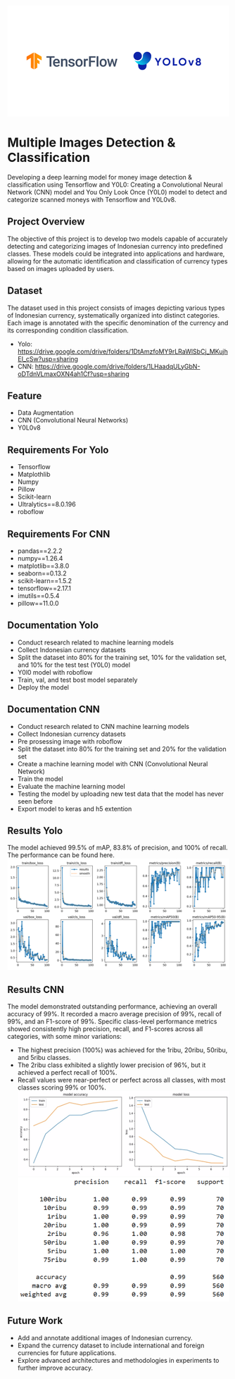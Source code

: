 ![TF](https://github.com/Currency-Clasification-Bangkit-2024/MCC-ML/blob/main/assets/Header.png)

# Multiple Images Detection & Classification
Developing a deep learning model for money image detection & classification using Tensorflow and Y0L0: Creating a Convolutional Neural Network (CNN) model and You Only Look Once (Y0L0) model to detect and categorize scanned moneys with Tensorflow and Y0L0v8.

## Project Overview
The objective of this project is to develop two models capable of accurately detecting and categorizing images of Indonesian currency into predefined classes. These models could be integrated into applications and hardware, allowing for the automatic identification and classification of currency types based on images uploaded by users.

## Dataset
The dataset used in this project consists of images depicting various types of Indonesian currency, systematically organized into distinct categories. Each image is annotated with the specific denomination of the currency and its corresponding condition classification.

- Yolo: https://drive.google.com/drive/folders/1DtAmzfoMY9rLRaWlSbCj_MKujhEI_cSw?usp=sharing
- CNN: https://drive.google.com/drive/folders/1LHaadqULyGbN-oDTdnVLmaxOXN4ah1Cf?usp=sharing

## Feature
- Data Augmentation 
- CNN (Convolutional Neural Networks)
- Y0L0v8

## Requirements For Yolo
- Tensorflow
- Matplothlib
- Numpy
- Pillow
- Scikit-learn
- Ultralytics==8.0.196
- roboflow

## Requirements For CNN
- pandas==2.2.2
- numpy==1.26.4
- matplotlib==3.8.0
- seaborn==0.13.2
- scikit-learn==1.5.2
- tensorflow==2.17.1
- imutils==0.5.4
- pillow==11.0.0

## Documentation Yolo
- Conduct research related to machine learning models
- Collect Indonesian currency datasets
- Split the dataset into 80% for the training set, 10% for the validation set, and 10% for the test test (Y0L0) model
- Y0l0 model with roboflow
- Train, val, and test bost model separately
- Deploy the model

## Documentation CNN
- Conduct research related to CNN machine learning models
- Collect Indonesian currency datasets
- Pre prosessing image with roboflow
- Split the dataset into 80% for the training set and 20% for the validation set
- Create a machine learning model with CNN (Convolutional Neural Network)
- Train the model
- Evaluate the machine learning model
- Testing the model by uploading new test data that the model has never seen before
- Export model to keras and h5 extention

## Results Yolo
The model achieved 99.5% of mAP, 83.8% of precision, and 100% of recall. The performance can be found here.
![acc](https://github.com/Currency-Clasification-Bangkit-2024/MCC-ML/blob/main/assets/results%20-%20yolo.png)

## Results CNN
The model demonstrated outstanding performance, achieving an overall accuracy of 99%. It recorded a macro average precision of 99%, recall of 99%, and an F1-score of 99%. Specific class-level performance metrics showed consistently high precision, recall, and F1-scores across all categories, with some minor variations:

- The highest precision (100%) was achieved for the 1ribu, 20ribu, 50ribu, and 5ribu classes.
- The 2ribu class exhibited a slightly lower precision of 96%, but it achieved a perfect recall of 100%.
- Recall values were near-perfect or perfect across all classes, with most classes scoring 99% or 100%.
![acc](https://github.com/Currency-Clasification-Bangkit-2024/MCC-ML/blob/main/assets/accuracy%20and%20loss%20-%20CNN.jpg)
![acc](https://github.com/Currency-Clasification-Bangkit-2024/MCC-ML/blob/main/assets/result%20-%20CNN.png)


## Future Work
- Add and annotate additional images of Indonesian currency.
- Expand the currency dataset to include international and foreign currencies for future applications.
- Explore advanced architectures and methodologies in experiments to further improve accuracy.
